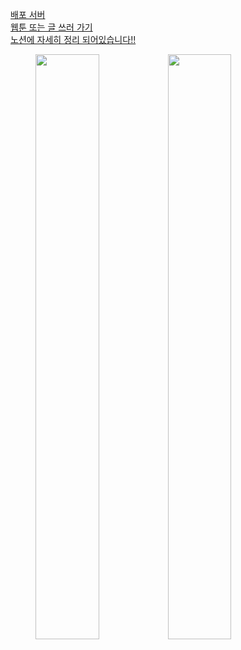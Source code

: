 
<a href="https://app.cloudtype.io/@xksxksanfro7/webtoon-korea-server:main/webtoon-korea-server">배포 서버</a>
<br/>
<a href="https://chipper-starlight-c38bd1.netlify.app">웹툰 또는 글 쓰러 가기</a>
<br/>
<a href="https://picayune-rayon-004.notion.site/8c261a6e03204c6f9896f8e921eb930e">노션에 자세히 정리 되어있습니다!!</a>
<br/>

<figure class="half">
  <figcaption>
      <img src="https://github.com/springhana/Webtoon_Korea/assets/97121074/479f8320-9310-435a-8832-5c59f73ac450" align="center" width="49%"/>
      <img src="https://github.com/springhana/Webtoon_Korea/assets/97121074/35a18f36-4a6f-457a-88fe-b23de39dfc02" align="center" width="49%"/>
  </figcaption>
</figure>

